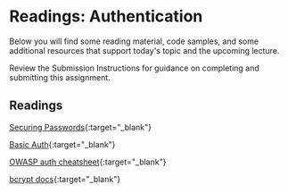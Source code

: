 # Readings: Authentication

Below you will find some reading material, code samples, and some additional resources that support today's topic and the upcoming lecture.

Review the Submission Instructions for guidance on completing and submitting this assignment.

## Readings

[Securing Passwords](https://thehackernews.com/2014/04/securing-passwords-with-bcrypt-hashing.html){:target="_blank"}

<!-- Mix it up! Create the questions with pointed answers, fill in the blank, or opinion/open ended -->

[Basic Auth](https://en.wikipedia.org/wiki/Basic_access_authentication){:target="_blank"}

<!-- Mix it up! Create the questions with pointed answers, fill in the blank, or opinion/open ended -->

[OWASP auth cheatsheet](https://www.owasp.org/index.php/Authentication_Cheat_Sheet){:target="_blank"}

<!-- Mix it up! Create the questions with pointed answers, fill in the blank, or opinion/open ended -->

[bcrypt docs](https://www.npmjs.com/package/bcrypt){:target="_blank"}

<!-- Mix it up! Create the questions with pointed answers, fill in the blank, or opinion/open ended -->
